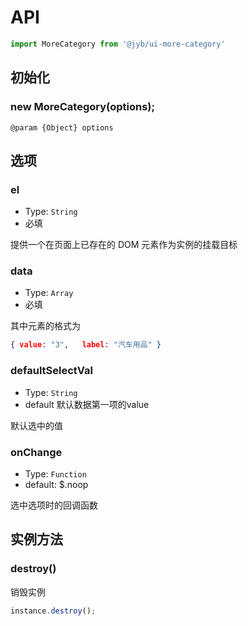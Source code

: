 # API

```javascript
import MoreCategory from '@jyb/ui-more-category'
```

## 初始化

### new MoreCategory(options);

```jsdoc
@param {Object} options
```

## 选项

### el
- Type: `String`
- 必填

提供一个在页面上已存在的 DOM 元素作为实例的挂载目标

### data
- Type: `Array`
- 必填

其中元素的格式为
```json
{ value: "3",   label: "汽车用品" }
```

### defaultSelectVal
- Type: `String`
- default 默认数据第一项的value

默认选中的值

### onChange
- Type: `Function`
- default: $.noop

选中选项时的回调函数

## 实例方法

### destroy()

销毁实例

```javascript
instance.destroy();
```
